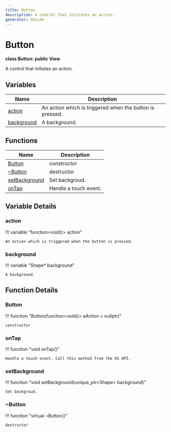 ```yaml
---
title: Button
description: A control that initiates an action.
generator: doxide
---
```



# Button

**class Button: public View**

A control that initiates an action.

## Variables

| Name | Description |
| ---- | ----------- |
| [action](#action) | An action which is triggered when the button is pressed. |
| [background](#background) | A background. |

## Functions

| Name | Description |
| ---- | ----------- |
| [Button](#Button) | constructor  |
| [~Button](#_u007eButton) | destructor  |
| [setBackground](#setBackground) | Set backgroud. |
| [onTap](#onTap) | Handle a touch event. |

## Variable Details

### action<a name="action"></a>

!!! variable "function&lt;void()&gt; action"

    An action which is triggered when the button is pressed.
    

### background<a name="background"></a>

!!! variable "Shape&#42; background"

    A background.
    

## Function Details

### Button<a name="Button"></a>

!!! function "Button(function&lt;void()&gt; aAction = nullptr)"

    constructor
    

### onTap<a name="onTap"></a>

!!! function "void onTap()"

    Handle a touch event. Call this method from the OS API.
    

### setBackground<a name="setBackground"></a>

!!! function "void setBackground(unique_ptr&lt;Shape&gt; background)"

    Set backgroud.
    

### ~Button<a name="_u007eButton"></a>

!!! function "virtual ~Button()"

    destructor
    

